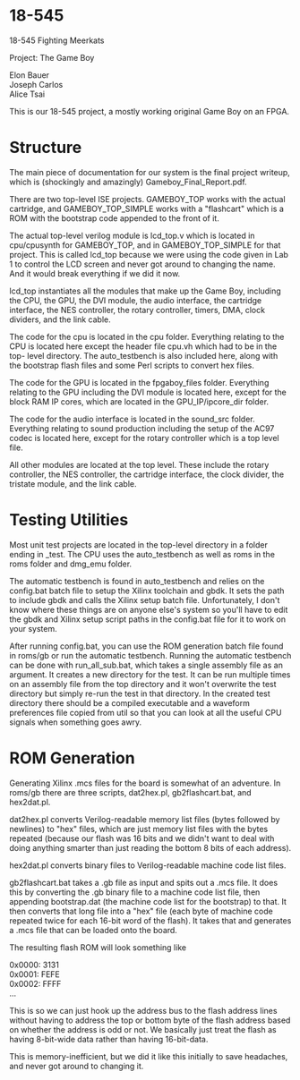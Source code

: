 18-545
======

18-545 Fighting Meerkats

Project: The Game Boy

Elon Bauer<br/>
Joseph Carlos<br/>
Alice Tsai<br/>

This is our 18-545 project, a mostly working original Game Boy on an FPGA.

Structure
==========
The main piece of documentation for our system is the final project writeup,
which is (shockingly and amazingly) Gameboy\_Final\_Report.pdf.

There are two top-level ISE projects. GAMEBOY\_TOP works with the actual 
cartridge, and GAMEBOY\_TOP\_SIMPLE works with a "flashcart" which is a ROM with
the bootstrap code appended to the front of it.

The actual top-level verilog module is lcd\_top.v which is located in 
cpu/cpusynth for GAMEBOY\_TOP, and in GAMEBOY\_TOP\_SIMPLE for that project. 
This is called lcd\_top because we were using the code given in Lab 1 to 
control the LCD screen and never got around to changing the name. And it 
would break everything if we did it now.

lcd_top instantiates all the modules that make up the Game Boy, including
the CPU, the GPU, the DVI module, the audio interface, the cartridge interface,
the NES controller, the rotary controller, timers, DMA, clock dividers,
and the link cable.

The code for the cpu is located in the cpu folder. Everything relating to the
CPU is located here except the header file cpu.vh which had to be in the top-
level directory. The auto\_testbench is also included here, along with the 
bootstrap flash files and some Perl scripts to convert hex files.

The code for the GPU is located in the fpgaboy\_files folder. Everything
relating to the GPU including the DVI module is located here, except for the
block RAM IP cores, which are located in the GPU\_IP/ipcore\_dir folder.

The code for the audio interface is located in the sound\_src folder. Everything
relating to sound production including the setup of the AC97 codec is located
here, except for the rotary controller which is a top level file.

All other modules are located at the top level. These include the rotary
controller, the NES controller, the cartridge interface, the clock divider,
the tristate module, and the link cable.

Testing Utilities
=================
Most unit test projects are located in the top-level directory in a folder 
ending in \_test. The CPU uses the auto\_testbench as well as roms in the roms
folder and dmg\_emu folder.

The automatic testbench is found in auto\_testbench and relies on the config.bat
batch file to setup the Xilinx toolchain and gbdk. It sets the path to include
gbdk and calls the Xilinx setup batch file. Unfortunately, I don't know where
these things are on anyone else's system so you'll have to edit the gbdk and
Xilinx setup script paths in the config.bat file for it to work on your system.

After running config.bat, you can use the ROM generation batch file found in
roms/gb or run the automatic testbench. Running the automatic testbench
can be done with run\_all\_sub.bat, which takes a single assembly file as an
argument. It creates a new directory for the test. It can be run multiple
times on an assembly file from the top directory and it won't overwrite the
test directory but simply re-run the test in that directory. In the created test
directory there should be a compiled executable and a waveform preferences file
copied from util so that you can look at all the useful CPU signals when
something goes awry.

ROM Generation
============
Generating Xilinx .mcs files for the board is somewhat of an adventure. In
roms/gb there are three scripts, dat2hex.pl, gb2flashcart.bat, and hex2dat.pl.

dat2hex.pl converts Verilog-readable memory list files (bytes followed by
newlines) to "hex" files, which are just memory list files with the bytes
repeated (because our flash was 16 bits and we didn't want to deal with doing
anything smarter than just reading the bottom 8 bits of each address).

hex2dat.pl converts binary files to Verilog-readable machine code list files.

gb2flashcart.bat takes a .gb file as input and spits out a .mcs file. It does
this by converting the .gb binary file to a machine code list file, then
appending bootstrap.dat (the machine code list for the bootstrap) to that. It
then converts that long file into a "hex" file (each byte of machine code
repeated twice for each 16-bit word of the flash). It takes that and generates
a .mcs file that can be loaded onto the board.

The resulting flash ROM will look something like

0x0000: 3131<br/>
0x0001: FEFE<br/>
0x0002: FFFF<br/>
...

This is so we can just hook up the address bus to the flash address lines
without having to address the top or bottom byte of the flash address based on
whether the address is odd or not. We basically just treat the flash as having
8-bit-wide data rather than having 16-bit-data.

This is memory-inefficient, but we did it like this initially to save headaches,
and never got around to changing it.